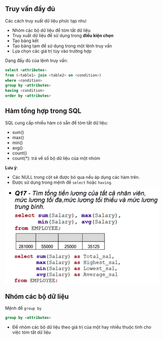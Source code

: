 ## Truy vấn đầy đủ
Các cách truy xuất dữ liệu phức tạp như:
- Nhóm các bộ dữ liệu để tóm tắt dữ liệu
- Truy xuất dữ liệu để sử dụng trong **điều kiện chọn**
- Tạo bảng kết
- Tạo bảng tạm để sử dụng trong một lệnh truy vấn
- Lựa chọn các giá trị tùy vào trường hợp

Dạng đầy đủ của lệnh truy vấn:

```sql
select <attributes>
from (<table1> join <table2> on <condition>)
where <condition>
group by <attributes>
having <condition>
order by <attributes>
```

## Hàm tổng hợp trong SQL

SQL cung cấp nhiều hàm có sẵn để tóm tắt dữ liệu:
- sum()
- max()
- min()
- avg()
- count()
- count(*): trả về số bộ dữ liệu của một nhóm

**Lưu ý**: 
- Các NULL trong cột sẽ được bỏ qua nếu áp dụng các hàm trên.
- Được sử dụng trong mệnh đề `select` hoặc `having`.

![alt text](image.png)

## Nhóm các bộ dữ liệu

Mệnh đề `group by`

```sql
group by <attributes>
```

- Để nhóm các bộ dữ liệu theo giá trị của một hay nhiều thuộc tính cho việc tóm tắt dữ liệu
